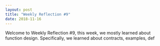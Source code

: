 ```yaml
---
layout: post
title: "Weekly Reflection #9"
date: 2018-11-16
---
```


Welcome to Weekly Reflection #9, this week, we mostly learned about function design. Specifically, we learned about contracts, examples, def 
